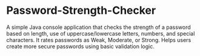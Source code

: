 # Password-Strength-Checker
A simple Java console application that checks the strength of a password based on length, use of uppercase/lowercase letters, numbers, and special characters. It rates passwords as Weak, Moderate, or Strong. Helps users create more secure passwords using basic validation logic.
